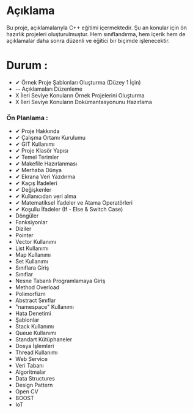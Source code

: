 # Açıklama
Bu proje, açıklamalarıyla C++ eğitimi içermektedir. Şu an konular için ön hazırlık projeleri oluşturulmuştur. Hem sınıflandırma, hem içerik hem de açıklamalar daha sonra düzenli ve eğitici bir biçimde işlenecektir.  

# Durum :
*   ✔ Örnek Proje Şablonları Oluşturma (Düzey 1 İçin)
*   \-- Açıklamaları Düzenleme
*   X İleri Seviye Konuların Örnek Projelerini Oluşturma
*   X İleri Seviye Konuların Dokümantasyonunu Hazırlama

### Ön Planlama :
* ✔ Proje Hakkında
* ✔ Çalışma Ortamı Kurulumu
* ✔ GIT Kullanımı
* ✔ Proje Klasör Yapısı
* ✔ Temel Terimler
* ✔ Makefile Hazırlanması
* ✔ Merhaba Dünya
* ✔ Ekrana Veri Yazdırma
* ✔ Kaçış İfadeleri
* ✔ Değişkenler
* ✔ Kullanıcıdan veri alma
* ✔ Matematiksel İfadeler ve Atama Operatörleri
* ✔ Koşullu İfadeler (If - Else & Switch Case)
*   Döngüler
*   Fonksiyonlar
*   Diziler
*   Pointer
*   Vector Kullanımı
*   List Kullanımı
*   Map Kullanımı
*   Set Kullanımı
*   Sınıflara Giriş
*   Sınıflar
*   Nesne Tabanlı Programlamaya Giriş
*   Method Overload
*   Polimorfizm
*   Abstract Sınıflar
*   "namespace" Kullanımı
*   Hata Denetimi
*   Şablonlar
*   Stack Kullanımı
*   Queue Kullanımı
*   Standart Kütüphaneler
*   Dosya İşlemleri
*   Thread Kullanımı
*   Web Service
*   Veri Tabanı
*   Algoritmalar
*   Data Structures
*   Design Pattern
*   Open CV
*   BOOST
*   IoT
